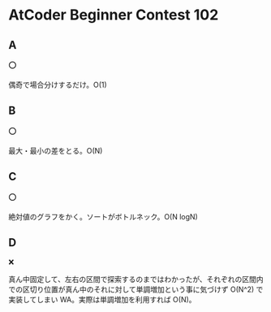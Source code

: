 # AtCoder Beginner Contest 102

## A

:o:

偶奇で場合分けするだけ。O(1)

## B

:o:

最大・最小の差をとる。O(N)

## C

:o:

絶対値のグラフをかく。ソートがボトルネック。O(N logN)

## D

:x:

真ん中固定して、左右の区間で探索するのまではわかったが、それぞれの区間内での区切り位置が真ん中のそれに対して単調増加という事に気づけず O(N^2) で実装してしまい WA。実際は単調増加を利用すれば O(N)。
